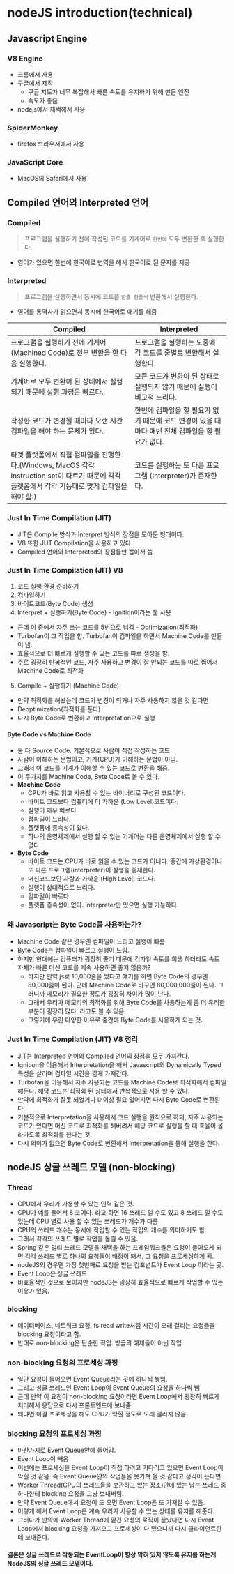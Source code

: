 # nodeJS introduction(technical)

## Javascript Engine

### V8 Engine
- 크롬에서 사용
- 구글에서 제작
    - 구글 지도가 너무 복잡해서 빠른 속도를 유지하기 위해 만든 엔진
    - 속도가 좋음
- nodejs에서 채택해서 사용

### SpiderMonkey
- firefox 브라우저에서 사용

### JavaScript Core
- MacOS의 Safari에서 사용

## Compiled 언어와 Interpreted 언어

### Compiled
> 프로그램을 실행하기 전에 작성된 코드를 기계어로 `한번에` 모두 변환한 후 실행한다.
- 영어가 있으면 한번에 한국어로 번역을 해서 한국어로 된 문자를 제공

### Interpreted
> 프로그램을 실행하면서 동시에 코드를 `한줄 한줄씩` 변환해서 실행한다.
- 영어를 통역사가 읽으면서 동시에 한국어로 애기를 해줌

| Compiled  | Interpreted  |
| --------- | ------------ |
| 프로그램을 실행하기 전에 기계어(Machined Code)로 전부 변환을 한 다음 실행한다. | 프로그램을 실행하는 도중에 각 코드를 줄별로 변환해서 실행한다. |
| 기계어로 모두 변환이 된 상태에서 실행되기 때문에 실행 과정은 빠르다. | 모든 코드가 변환이 된 상태로 실행되지 않기 때문에 실행이 비교적 느리다. |
| 작성한 코드가 변경될 때마다 오랜 시간 컴파일을 해야 하는 문제가 있다. | 한번에 컴파일을 할 필요가 없기 때문에 코드 변경이 있을 때마다 매번 전체 컴파일을 할 필요가 없다. |
| 타겟 플랫폼에서 직접 컴파일을 진행한다.(Windows, MacOS 각각 Instruction set이 다르기 때문에 각각 플랫폼에서 각각 기능대로 맞게 컴파일을 해야 함.) | 코드를 실행하는 또 다른 프로그램 (Interpreter)가 존재한다. |

### Just In Time Compilation (JIT)
- JIT은 Compile 방식과 Interpret 방식의 장점을 모아둔 형태이다.
- V8 또한 JUT Compilation을 사용하고 있다.
- Compiled 언어와 Interpreted의 장점들만 뽑아서 씀

### Just In Time Compilation (JIT) V8
1. 코드 실행 환경 준비하기
2. 컴파일하기
3. 바이트코드(Byte Code) 생성
4. Interpret + 실행하기(Byte Code) - Ignition이라는 툴 사용
- 근데 이 중에서 자주 쓰는 코드를 5번으로 넘김 - Optimization(최적화) 
- Turbofan이 그 작업을 함. Turbofan이 컴파일을 하면서 Machine Code를 만들어 냄.
- 효율적으로 더 빠르게 실행할 수 있는 코드를 따로 생성을 함.
- 주로 굉장히 반복적인 코드, 자주 사용하고 변경이 잘 안되는 코드를 따로 찝어서 Machine Code로 최적화
5. Compile + 실행하기 (Machine Code) 
- 만약 최적화를 해놨는데 코드가 변경이 되거나 자주 사용하지 않을 것 같다면
- Deoptimization(최적화를 푼다)
- 다시 Byte Code로 변환하고 Interpretation으로 실행

#### Byte Code vs Machine Code
- 둘 다 Source Code. 기본적으로 사람이 직접 작성하는 코드
- 사람이 이해하는 문법이고, 기계(CPU)가 이해하는 문법이 아님.
- 그래서 이 코드를 기계가 이해할 수 있는 코드로 변환을 해줌.
- 이 두가지를 Machine Code, Byte Code로 볼 수 있다.
- **Machine Code**
    - CPU가 바로 읽고 사용할 수 있는 바이너리로 구성된 코드이다.
    - 바이트 코드보다 컴퓨터에 더 가까운 (Low Level)코드이다.
    - 실행이 매우 빠르다.
    - 컴파일이 느리다.
    - 플랫폼에 종속성이 있다.
    - 하나의 운영체제에서 실행 할 수 있는 기계어는 다른 운영체제에서 실행 할 수 없다.
- **Byte Code**
    - 바이트 코드는 CPU가 바로 읽을 수 있는 코드가 아니다. 중간에 가상환경이나 또 다른 프로그램(interpreter)이 실행을 중재한다.
    - 머신코드보단 사람과 가까운 (High Level) 코드다.
    - 실행이 상대적으로 느리다.
    - 컴파일이 빠르다.
    - 플랫폼 종속성이 없다. interpreter만 있으면 실행 가능하다.

### 왜 Javascript는 Byte Code를 사용하는가?
- Machine Code 같은 경우엔 컴파일이 느리고 실행이 빠름
- Byte Code는 컴파일이 빠르고 실행이 느림.
- 하지만 현대에는 컴퓨터가 굉장히 좋기 때문에 컴파일 속도를 희생 하더라도 속도 자체가 빠른 머신 코드를 계속 사용하면 좋지 않을까?
    - 하지만 만약 js로 10,000줄을 썼다고 얘기를 하면 Byte Code의 경우엔 80,000줄이 된다. 근데 Machine Code로 바꾸면 80,000,000줄이 된다. 그러니까 메모리가 필요한 정도가 굉장히 차이가 많이 난다.
    - 그래서 우리가 메모리의 최적화를 위해 Byte Code를 사용하는게 좀 더 유리한 부분이 굉장히 많다. 라고도 볼 수 있음.
    - 그렇기에 우린 다양한 이유로 중간에 Byte Code를 사용하게 되는 것.

### Just In Time Compilation (JIT) V8 정리
- JIT는 Interpreted 언어와 Compiled 언어의 장점을 모두 가져간다.
- Ignition을 이용해서 Interpretation을 해서 Javascript의 Dynamically Typed 특성을 살리며 컴파일 시간을 짧게 가져간다.
- Turbofan을 이용해서 자주 사용되는 코드를 Machine Code로 최적화해서 컴파일 해둔다. 해당 코드는 최적화 된 상태에서 반복적으로 사용 할 수 있다.
- 만약에 최적화가 잘못 되었거나 더이상 필요 없어지면 다시 Byte Code로 변환된다.
- 기본적으로 Interpretation을 사용해서 코드 실행을 원칙으로 하되, 자주 사용되는 코드가 있다면 머신 코드로 최적화를 해버려서 해당 코드로 실행을 할 때 효율이 올라가도록 최적화를 한다는 것.
- 다시 의미가 없으면 Byte Code로 변환해서 Interpretation을 통해 실행을 한다.

## nodeJS 싱글 쓰레드 모델 (non-blocking)

### Thread
- CPU에서 우리가 가용할 수 있는 인력 같은 것.
- CPU가 예를 들어서 8 코어다. 라고 하면 16 쓰레드 일 수도 있고 8 쓰레드 일 수도 있는데 CPU 별로 사용 할 수 있는 쓰레드가 개수가 다름.
- CPU의 쓰레드 개수는 동시에 작업할 수 있는 작업의 개수를 의미하기도 함.
- 그래서 각각의 쓰레드 별로 작업을 돌릴 수 있음.
- Spring 같은 멀티 쓰레드 모델을 채택을 하는 프레임워크들은 요청이 들어오게 되면 각각 쓰레드 별로 하나의 요청들이 배정이 돼서, 그 요청을 프로세싱하게 됨.
- nodeJS의 경우엔 가장 첫번째로 요청을 받는 컴포넌트가 Event Loop 이라는 곳.
- Event Loop은 싱글 쓰레드
- 비효율적인 것으로 보이지만 nodeJS는 굉장히 효율적으로 빠르게 작업할 수 있는 이유가 있음.

### blocking
- 데이터베이스, 네트워크 요청, fs read write처럼 시간이 오래 걸리는 요청들을 blocking 요청이라고 함.
- 반대로 non-blocking은 단순한 작업. 방금의 예제들이 아닌 작업

### non-blocking 요청의 프로세싱 과정
- 일단 요청이 들어오면 Event Queue라는 곳에 하나씩 쌓임.
- 그리고 싱글 쓰레드인 Event Loop이 Event Queue의 요청을 하나씩 뺌
- 근데 만약 이 요청이 non-blocking 요청이라면 Event Loop에서 굉장히 빠르게 처리해서 응답으로 다시 프론트엔드에 보내줌.
- 왜냐면 이걸 프로세싱을 해도 CPU가 막힐 정도로 오래 걸리지 않음.

### blocking 요청의 프로세싱 과정
- 마찬가지로 Event Queue안에 들어감.
- Event Loop이 빼옴
- 이번에는 프로세싱을 Event Loop이 직접 하려고 기다리고 있으면 Event Loop이 막힐 것 같음. 즉 Event Queue안의 작업들을 못가져 올 것 같다고 생각이 든다면
- Worker Thread(CPU의 쓰레드들을 보관하고 있는 장소)안에 있는 남는 쓰레드 중 하나한테 blocking 요청을 그냥 보내버림.
- 만약 Event Queue에서 요청이 또 오면 Event Loop은 또 가져갈 수 있음.
- 이렇게 해서 Event Loop은 계속 우리가 사용할 수 있는 상태를 유지를 해준다.
- 그러다가 만약에 Worker Thread에 맡긴 요청의 로직이 끝났다면 다시 Event Loop에서 blocking 요청을 가져오고 프로세싱이 다 됐으니까 다시 클라이언트한테 보내준다.

#### 결론은 싱글 쓰레드로 작동되는 EventLoop이 항상 막혀 있지 않도록 유지를 하는게 NodeJS의 싱글 쓰레드 모델이다.
 